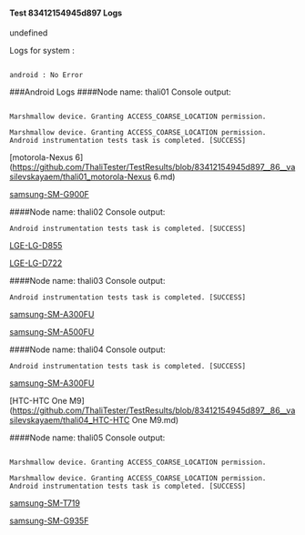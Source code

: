 #### Test 83412154945d897 Logs

undefined

Logs for system : 
```

android : No Error
```


###Android Logs
####Node name: thali01
Console output:
```

Marshmallow device. Granting ACCESS_COARSE_LOCATION permission.

Marshmallow device. Granting ACCESS_COARSE_LOCATION permission.
Android instrumentation tests task is completed. [SUCCESS]
```
[motorola-Nexus 6](https://github.com/ThaliTester/TestResults/blob/83412154945d897__86__vasilevskayaem/thali01_motorola-Nexus 6.md)

[samsung-SM-G900F](https://github.com/ThaliTester/TestResults/blob/83412154945d897__86__vasilevskayaem/thali01_samsung-SM-G900F.md)

####Node name: thali02
Console output:
```
Android instrumentation tests task is completed. [SUCCESS]
```
[LGE-LG-D855](https://github.com/ThaliTester/TestResults/blob/83412154945d897__86__vasilevskayaem/thali02_LGE-LG-D855.md)

[LGE-LG-D722](https://github.com/ThaliTester/TestResults/blob/83412154945d897__86__vasilevskayaem/thali02_LGE-LG-D722.md)

####Node name: thali03
Console output:
```
Android instrumentation tests task is completed. [SUCCESS]
```
[samsung-SM-A300FU](https://github.com/ThaliTester/TestResults/blob/83412154945d897__86__vasilevskayaem/thali03_samsung-SM-A300FU.md)

[samsung-SM-A500FU](https://github.com/ThaliTester/TestResults/blob/83412154945d897__86__vasilevskayaem/thali03_samsung-SM-A500FU.md)

####Node name: thali04
Console output:
```
Android instrumentation tests task is completed. [SUCCESS]
```
[samsung-SM-A300FU](https://github.com/ThaliTester/TestResults/blob/83412154945d897__86__vasilevskayaem/thali04_samsung-SM-A300FU.md)

[HTC-HTC One M9](https://github.com/ThaliTester/TestResults/blob/83412154945d897__86__vasilevskayaem/thali04_HTC-HTC One M9.md)

####Node name: thali05
Console output:
```

Marshmallow device. Granting ACCESS_COARSE_LOCATION permission.

Marshmallow device. Granting ACCESS_COARSE_LOCATION permission.
Android instrumentation tests task is completed. [SUCCESS]
```
[samsung-SM-T719](https://github.com/ThaliTester/TestResults/blob/83412154945d897__86__vasilevskayaem/thali05_samsung-SM-T719.md)

[samsung-SM-G935F](https://github.com/ThaliTester/TestResults/blob/83412154945d897__86__vasilevskayaem/thali05_samsung-SM-G935F.md)



